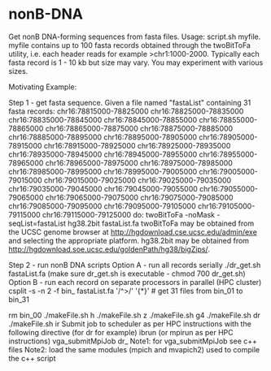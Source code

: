 # nonB-DNA
Get nonB DNA-forming sequences from fasta files. 
Usage: script.sh myfile.
myfile contains up to 100 fasta records obtained through the twoBitToFa utility, i.e. each header reads for example >chr1:1000-2000. Typically each fasta record is 1 - 10 kb but size may vary. You may experiment with various sizes.

Motivating Example:

Step 1 - get fasta sequence.
Given a file named "fastaList" containing 31 fasta records:
chr16:78815000-78825000
chr16:78825000-78835000
chr16:78835000-78845000
chr16:78845000-78855000
chr16:78855000-78865000
chr16:78865000-78875000
chr16:78875000-78885000
chr16:78885000-78895000
chr16:78895000-78905000
chr16:78905000-78915000
chr16:78915000-78925000
chr16:78925000-78935000
chr16:78935000-78945000
chr16:78945000-78955000
chr16:78955000-78965000
chr16:78965000-78975000
chr16:78975000-78985000
chr16:78985000-78995000
chr16:78995000-79005000
chr16:79005000-79015000
chr16:79015000-79025000
chr16:79025000-79035000
chr16:79035000-79045000
chr16:79045000-79055000
chr16:79055000-79065000
chr16:79065000-79075000
chr16:79075000-79085000
chr16:79085000-79095000
chr16:79095000-79105000
chr16:79105000-79115000
chr16:79115000-79125000
do:
twoBitToFa -noMask -seqList=fastaList hg38.2bit fastaList.fa
twoBitToFa may be obtained from the UCSC genome browser at http://hgdownload.cse.ucsc.edu/admin/exe and selecting the appropriate platform. hg38.2bit may be obtained from http://hgdownload.soe.ucsc.edu/goldenPath/hg38/bigZips/.

Step 2 - run nonB DNA scripts
Option A - run all records serially
./dr_get.sh fastaList.fa (make sure dr_get.sh is executable - chmod 700 dr_get.sh)
Option B - run each record on separate processors in parallel (HPC cluster)
csplit -s -n 2 -f bin_ fastaList.fa '/^>/' '{*}' # get 31 files from bin_01 to bin_31

rm bin_00
./makeFile.sh h
./makeFile.sh z
./makeFile.sh g4
./makeFile.sh dr
./makeFile.sh ir
Submit job to scheduler as per HPC instructions with the following directive (for dr for example)
ibrun (or mpirun as per HPC instructions) vga_submitMpiJob dr_ 
Note1: for vga_submitMpiJob see c++ files
Note2: load the same modules (mpich and mvapich2) used to compile the c++ script
